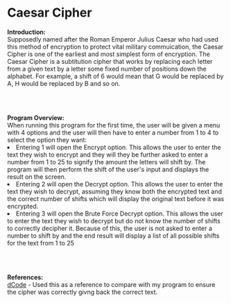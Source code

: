 # Caesar Cipher

</h2><b>Introduction:</b></h2></br>
Supposedly named after the Roman Emperor Julius Caesar who had used this method of encryption to protect vital military commuication, the Caesar Cipher is one of the earliest and most simplest form of encryption. The Caesar Cipher is a subtitution cipher that works by replacing each letter from a given text by a letter some fixed number of positions down the alphabet. For example, a shift of 6 would mean that G would be replaced by A, H would be replaced by B and so on.

</br></br>
</h2><b>Program Overview:</b></h2></br>
When running this program for the first time, the user will be given a menu with 4 options and the user will then have to enter a number from 1 to 4 to select the option they want:

</br>
<li>Entering 1 will open the Encrypt option. This allows the user to enter the text they wish to encrypt and they will they be further asked to enter a number from 1 to 25 to signify the amount the letters will shift by. The program will then perform the shift of the user's input and displays the result on the screen.</li>
<li>Entering 2 will open the Decrypt option. This allows the user to enter the text they wish to decrypt, assuming they know both the encrypted text and the correct number of shifts which will display the original text before it was encrypted.</li>
<li>Entering 3 will open the Brute Force Decrypt option. This allows the user to enter the text they wish to decrypt but do not know the number of shifts to correctly decipher it. Because of this, the user is not asked to enter a number to shift by and the end result will display a list of all possible shifts for the text from 1 to 25</li>

</br></br>
</h2><b>References:</b></h2></br>
<a href ="https://www.dcode.fr/caesar-cipher">dCode</a> - Used this as a reference to compare with my program to ensure the cipher was correctly givng back the correct text.
